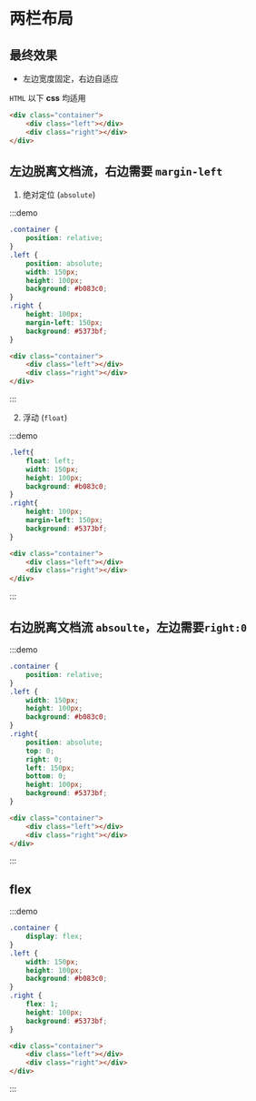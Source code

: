 # 两栏布局

## 最终效果

- 左边宽度固定，右边⾃适应

`HTML` 以下 **css** 均适用

```html
<div class="container">
    <div class="left"></div>
    <div class="right"></div>
</div>
```

## 左边脱离文档流，右边需要 `margin-left`

1. 绝对定位 (`absolute`)

:::demo

```css
.container {
    position: relative;
}
.left {
	position: absolute;
    width: 150px;
    height: 100px;
    background: #b083c0;
}
.right {
	height: 100px;
    margin-left: 150px;
    background: #5373bf;
}
```

```html
<div class="container">
    <div class="left"></div>
    <div class="right"></div>
</div>
```

:::

2. 浮动 (`float`)

:::demo

```css
.left{
    float: left;
    width: 150px;
    height: 100px;
    background: #b083c0;
}
.right{
    height: 100px;
    margin-left: 150px;
    background: #5373bf;
}
```

```html
<div class="container">
    <div class="left"></div>
    <div class="right"></div>
</div>
```

:::

## 右边脱离文档流 `absoulte`，左边需要`right:0`

:::demo

```css
.container {
    position: relative;
}
.left {
	width: 150px;
    height: 100px;
    background: #b083c0;
}
.right{
	position: absolute;
    top: 0;
    right: 0;
    left: 150px;
    bottom: 0;
    height: 100px;
    background: #5373bf;
}
```

```html
<div class="container">
    <div class="left"></div>
    <div class="right"></div>
</div>
```

:::

## flex

:::demo

```css
.container {
    display: flex;
}
.left {
    width: 150px;
    height: 100px;
    background: #b083c0;
}
.right {
    flex: 1;
    height: 100px;
    background: #5373bf;
}
```

```html
<div class="container">
    <div class="left"></div>
    <div class="right"></div>
</div>
```

:::



